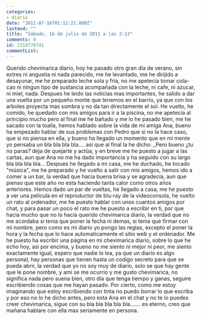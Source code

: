 ```yaml
---
categories:
- diario
date: "2011-07-16T01:12:21.000Z"
lastmod: ""
title: "Sábado, 16 de julio de 2011 a las 2:12"
comments: 0
id: 1310778741
commentList:
---
```


Querido chevimarica diario, hoy he pasado otro gran día de verano, sin extres ni angustia ni nada parecido, me he levantado, me he dirijido a desayunar, me he preparado leche sola y fria, no me apetecía tomar cola-cao ni ningun tipo de sustancia acompañada con la leche, ni cafe, ni azucar, ni miel, nada. Despues he leido las noticias mas importantes, he salido a dar una vuelta por un pequeño monte que tenemos en el barrio, ya que con los arboles proyecta mas sombra y no da tan directamente el sol. He vuelto, he comido, he quedado con mis amigos para ir a la piscina, no me apetecía al principio mucho pero al final me he bañado y me lo he pasado bien, me he sacado con la toalla, hemos hablado sobre la vida de mi amiga Ana, bueno ha empezado hablar de sus problemas con Pedro que si no la hace caso, que si no piensa en ella, y bueno ha llegado un momento que en mi mente yo pensaba un bla bla bla bla.... asi que al final la he dicho: _Pero bueno ¿tu no paras? deja de quejarte y actúa, y en breve me he puesto a jugar a las cartas, aun que Ana no me ha dado importancia y ha seguido con su largo bla bla bla bla... Despues he llegado a mi casa, me he duchado, he tocado "música", me he preparado y he vuelto a salir con mis amigos, hemos ido a comer a un bar, la verdad que hacia buena brisa y se agradecía, aun que pienso que este año no esta haciendo tanta calor como otros años anteriores. Hemos dado un par de vueltas, he llegado a casa, me he puesto a ver una película en el reproductor de blu-ray de la videoconsola, he vuelto un rato al ordenador, me he puesto hablar con unos cuantos amigos por chat, y para pasar un poco el rato me he puesto a escribir en ti, por que hacia mucho que no lo hacía querido chevimarica diario, la verdad que no me acordaba si tenia que poner la fecha ni demas, si tenia que firmar con mi nombre, pero como es mi diario yo pongo las reglas, excepto el poner la hora y la fecha que lo hace automaticamente el sitio web y el ordenador. Me he puesto ha escribir una página en mi chevimarica diario, sobre lo que he echo hoy, asi por encima, y bueno no me siento ni mejor ni peor, me siento exactamente igual, espero que nadie lo lea, ya que un diario es algo personal, hay personas que tienen hasta un codigo secreto para que se pueda abrir, la verdad que yo no soy muy de diario, solo se que hay gente que le pone nombre, y ami se me ocurrio y me gusto chevimarica, no significa nada pero suena bien, otro día que tenga tiempo y ganas, seguire escribiendo cosas que me hayan pasado. Por cierto, como me estoy imaginando que estoy escribiendo con tinta no puedo borrar lo que escriba y por eso no lo he dicho antes, pero esta Ana en el chat y no te lo puedes creer chevimarica, sigue con su bla bla bla bla bla.......  es eterno, creo que mañana hablare con ella mas seriamente en persona.